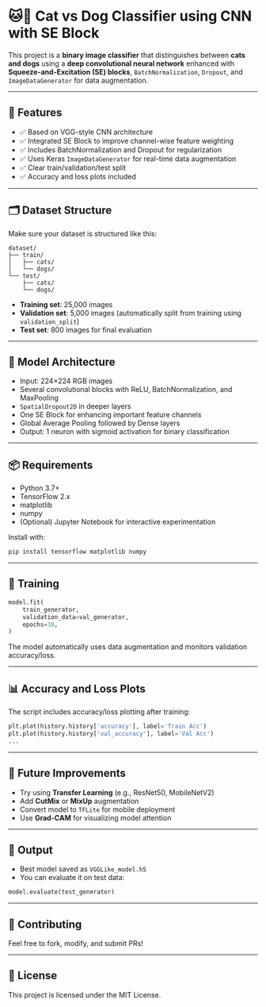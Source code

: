 # 🐱🐶 Cat vs Dog Classifier using CNN with SE Block

This project is a **binary image classifier** that distinguishes between **cats and dogs** using a **deep convolutional neural network** enhanced with **Squeeze-and-Excitation (SE) blocks**, `BatchNormalization`, `Dropout`, and `ImageDataGenerator` for data augmentation.

---

## 🚀 Features

- ✅ Based on VGG-style CNN architecture
- ✅ Integrated SE Block to improve channel-wise feature weighting
- ✅ Includes BatchNormalization and Dropout for regularization
- ✅ Uses Keras `ImageDataGenerator` for real-time data augmentation
- ✅ Clear train/validation/test split
- ✅ Accuracy and loss plots included

---

## 🗂 Dataset Structure

Make sure your dataset is structured like this:

```
dataset/
├── train/
│   ├── cats/
│   └── dogs/
└── test/
    ├── cats/
    └── dogs/
```

- **Training set**: 25,000 images
- **Validation set**: 5,000 images (automatically split from training using `validation_split`)
- **Test set**: 800 images for final evaluation

---

## 🧠 Model Architecture

- Input: 224×224 RGB images
- Several convolutional blocks with ReLU, BatchNormalization, and MaxPooling
- `SpatialDropout2D` in deeper layers
- One SE Block for enhancing important feature channels
- Global Average Pooling followed by Dense layers
- Output: 1 neuron with sigmoid activation for binary classification

---

## 📦 Requirements

- Python 3.7+
- TensorFlow 2.x
- matplotlib
- numpy
- (Optional) Jupyter Notebook for interactive experimentation

Install with:

```bash
pip install tensorflow matplotlib numpy
```

---

## 🧪 Training

```python
model.fit(
    train_generator,
    validation_data=val_generator,
    epochs=30,
)
```

The model automatically uses data augmentation and monitors validation accuracy/loss.

---

## 📊 Accuracy and Loss Plots

The script includes accuracy/loss plotting after training:

```python
plt.plot(history.history['accuracy'], label='Train Acc')
plt.plot(history.history['val_accuracy'], label='Val Acc')
...
```

---

## 🧬 Future Improvements

- Try using **Transfer Learning** (e.g., ResNet50, MobileNetV2)
- Add **CutMix** or **MixUp** augmentation
- Convert model to `TFLite` for mobile deployment
- Use **Grad-CAM** for visualizing model attention

---

## 📁 Output

- Best model saved as `VGGLike_model.h5`
- You can evaluate it on test data:

```python
model.evaluate(test_generator)
```

---

## 🤝 Contributing

Feel free to fork, modify, and submit PRs!

---

## 📜 License

This project is licensed under the MIT License.
